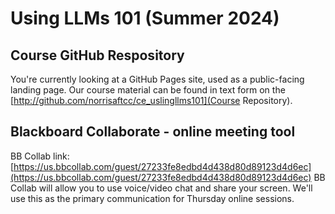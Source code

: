 # Using LLMs 101 (Summer 2024)

## Course GitHub Respository
You're currently looking at a GitHub Pages site, used as a public-facing landing page. 
Our course material can be found in text form on the [http://github.com/norrisaftcc/ce_uslingllms101](Course Repository).

## Blackboard Collaborate - online meeting tool
BB Collab link: [https://us.bbcollab.com/guest/27233fe8edbd4d438d80d89123d4d6ec](https://us.bbcollab.com/guest/27233fe8edbd4d438d80d89123d4d6ec)
BB Collab will allow you to use voice/video chat and share your screen. We'll use this as the primary communication for Thursday online sessions.
